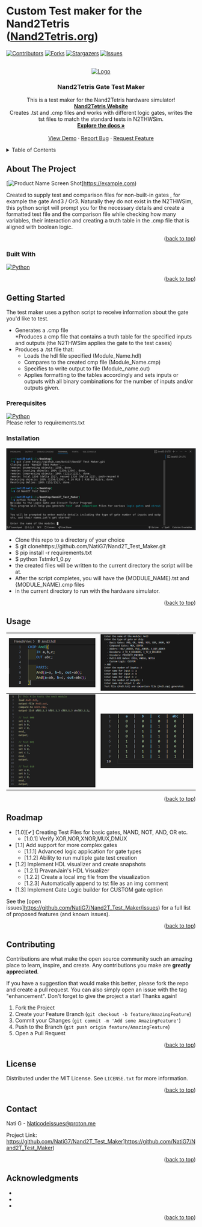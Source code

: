 <!-- Improved compatibility of back to top link: See:https://github.com/othneildrew/Best-README-Template/pull/73 -->
<a name="readme-top"></a>
<!--
*** Thanks for checking out the Best-README-Template. If you have a suggestion
*** that would make this better, please fork the repo and create a pull request
*** or simply open an issue with the tag "enhancement".
*** Don't forget to give the project a star!
*** Thanks again! Now go create something AMAZING! :D
-->

<h1>Custom Test maker for the Nand2Tetris<br>(<a href=https://www.nand2tetris.org/"><strong>Nand2Tetris.org</strong></a>)</h1>

<!-- PROJECT SHIELDS -->
<!--
*** I'm using markdown "reference style" links for readability.
*** Reference links are enclosed in brackets [ ] instead of parentheses ( ).
*** See the bottom of this document for the declaration of the reference variables
*** for contributors-url, forks-url, etc. This is an optional, concise syntax you may use.
***https://www.markdownguide.org/basic-syntax/#reference-style-links
-->
[![Contributors][contributors-shield]][contributors-url]
[![Forks][forks-shield]][forks-url]
[![Stargazers][stars-shield]][stars-url]
[![Issues][issues-shield]][issues-url]


<!-- PROJECT LOGO -->
<br />
<div align="center">
  <a href=https://github.com/NatiG7/Nand2T_Test_Maker">
    <img src="images/logo.png" alt="Logo" width="80" height="80">
  </a>

<h3 align="center">Nand2Tetris Gate Test Maker</h3>

  <p align="center">
    This is a test maker for the Nand2Tetris hardware simulator! <br><a href=https://www.nand2tetris.org/"><strong>Nand2Tetris Website</strong></a><br>
    Creates .tst and .cmp files and works with different logic gates, writes the tst files to match the standard tests in N2THWSim.
    <br />
    <a href="https://github.com/NatiG7/Nand2T_Test_Maker"><strong>Explore the docs »</strong></a>
    <br />
    <br />
    <a href=https://github.com/NatiG7/Nand2T_Test_Maker">View Demo</a>
    ·
    <a href=https://github.com/NatiG7/Nand2T_Test_Maker/issues/new?labels=bug&template=bug-report---.md">Report Bug</a>
    ·
    <a href=https://github.com/NatiG7/Nand2T_Test_Maker/issues/new?labels=enhancement&template=feature-request---.md">Request Feature</a>
  </p>
</div>



<!-- TABLE OF CONTENTS -->
<details>
  <summary>Table of Contents</summary>
  <ol>
    <li>
      <a href="#about-the-project">About The Project</a>
      <ul>
        <li><a href="#built-with">Built With</a></li>
      </ul>
    </li>
    <li>
      <a href="#getting-started">Getting Started</a>
      <ul>
        <li><a href="#prerequisites">Prerequisites</a></li>
        <li><a href="#installation">Installation</a></li>
      </ul>
    </li>
    <li><a href="#usage">Usage</a></li>
    <li><a href="#roadmap">Roadmap</a></li>
    <li><a href="#contributing">Contributing</a></li>
    <li><a href="#license">License</a></li>
    <li><a href="#contact">Contact</a></li>
    <li><a href="#acknowledgments">Acknowledgments</a></li>
  </ol>
</details>



<!-- ABOUT THE PROJECT -->
## About The Project

[![Product Name Screen Shot][product-screenshot]]https://example.com)

Created to supply test and comparison files for non-built-in gates , for example the gate And3 / Or3.
Naturally they do not exist in the N2THWSim, this python script will prompt you for the necessary details
and create a formatted test file and the comparison file while checking how many variables, their interaction
and creating a truth table in the .cmp file that is aligned with boolean logic.

<p align="right">(<a href="#readme-top">back to top</a>)</p>



### Built With

[![Python][Python.py]][Python-url]

<p align="right">(<a href="#readme-top">back to top</a>)</p>



<!-- GETTING STARTED -->
## Getting Started

The test maker uses a python script to receive information about
the gate you'd like to test.
* Generates a .cmp file<br>
   *Produces a cmp file that contains a truth table for the specified inputs and outputs (the N2THWSim applies the gate to the test cases)
* Produces a .tst file that:<br>
   * Loads the hdl file specified (Module_Name.hdl)<br>
   * Compares to the created cmp file (Module_Name.cmp)<br>
   * Specifies to write output to file (Module_name.out)<br>
   * Applies formatting to the tables accordingly and sets inputs or outputs with all binary combinations for the number of inputs and/or outputs given.




### Prerequisites

[![Python][Python.py]][Python-url]<br>
Please refer to requirements.txt

### Installation

![installation]

* Clone this repo to a directory of your choice
* $ git clonehttps://github.com/NatiG7/Nand2T_Test_Maker.git
* $ pip install -r requirements.txt
* $ python Tstmkr1_0.py
* the created files will be written to the current directory the script will be at.
* After the script completes, you will have the {MODULE_NAME}.tst and {MODULE_NAME}.cmp files
* in the current directory to run with the hardware simulator.

<p align="right">(<a href="#readme-top">back to top</a>)</p>



<!-- USAGE EXAMPLES -->
## Usage

|![customgate]|![runscript]|
|---|---|
|![tstfile]|![cmpfile]|



<p align="right">(<a href="#readme-top">back to top</a>)</p>



<!-- ROADMAP -->
## Roadmap

- [1.0][✔] Creating Test Files for basic gates, NAND, NOT, AND, OR etc.
  - [1.0.1] Verify XOR,NOR,XNOR,MUX,DMUX
- [1.1] Add support for more complex gates
  - [1.1.1] Advanced logic application for gate types
  - [1.1.2] Ability to run multiple gate test creation
- [1.2] Implement HDL visualizer and create snapshots
    - [1.2.1] PravanJain's HDL Visualizer
    - [1.2.2] Create a local img file from the visualization
    - [1.2.3] Automatically append to tst file as an img comment
- [1.3] Implement Gate Logic builder for CUSTOM gate option

See the [open issues]https://github.com/NatiG7/Nand2T_Test_Maker/issues) for a full list of proposed features (and known issues).

<p align="right">(<a href="#readme-top">back to top</a>)</p>



<!-- CONTRIBUTING -->
## Contributing

Contributions are what make the open source community such an amazing place to learn, inspire, and create. Any contributions you make are **greatly appreciated**.

If you have a suggestion that would make this better, please fork the repo and create a pull request. You can also simply open an issue with the tag "enhancement".
Don't forget to give the project a star! Thanks again!

1. Fork the Project
2. Create your Feature Branch (`git checkout -b feature/AmazingFeature`)
3. Commit your Changes (`git commit -m 'Add some AmazingFeature'`)
4. Push to the Branch (`git push origin feature/AmazingFeature`)
5. Open a Pull Request

<p align="right">(<a href="#readme-top">back to top</a>)</p>



<!-- LICENSE -->
## License

Distributed under the MIT License. See `LICENSE.txt` for more information.

<p align="right">(<a href="#readme-top">back to top</a>)</p>



<!-- CONTACT -->
## Contact

Nati G - Naticodeissues@proton.me

Project Link: https://github.com/NatiG7/Nand2T_Test_Maker]https://github.com/NatiG7/Nand2T_Test_Maker)

<p align="right">(<a href="#readme-top">back to top</a>)</p>



<!-- ACKNOWLEDGMENTS -->
## Acknowledgments

* []()
* []()
* []()

<p align="right">(<a href="#readme-top">back to top</a>)</p>



<!-- MARKDOWN LINKS & IMAGES -->
<!--https://www.markdownguide.org/basic-syntax/#reference-style-links -->
[contributors-shield]:https://img.shields.io/github/contributors/NatiG7/Nand2T_Test_Maker.svg?style=for-the-badge
[contributors-url]:https://github.com/NatiG7/Nand2T_Test_Maker/graphs/contributors
[forks-shield]:https://img.shields.io/github/forks/NatiG7/Nand2T_Test_Maker.svg?style=for-the-badge
[forks-url]:https://github.com/NatiG7/Nand2T_Test_Maker/network/members
[stars-shield]:https://img.shields.io/github/stars/NatiG7/Nand2T_Test_Maker.svg?style=for-the-badge
[stars-url]:https://github.com/NatiG7/Nand2T_Test_Maker/stargazers
[issues-shield]:https://img.shields.io/github/issues/NatiG7/Nand2T_Test_Maker.svg?style=for-the-badge
[issues-url]:https://github.com/NatiG7/Nand2T_Test_Maker/issues
[license-shield]:https://img.shields.io/github/license/NatiG7/Nand2T_Test_Maker.svg?style=for-the-badge
[license-url]:https://github.com/NatiG7/Nand2T_Test_Maker/blob/master/LICENSE.txt
[product-screenshot]:images/screenshot.png
[Python.py]:https://img.shields.io/badge/python-3670A0?style=for-the-badge&logo=python&logoColor=ffdd54
[Python-url]:https://www.python.org/
[customgate]:images/CustomAND3.png
[runscript]:images/ScriptOutput.png
[tstfile]:images/TstFileexample.png
[cmpfile]:images/cmpFileExample.png
[installation]:/images/install.png
